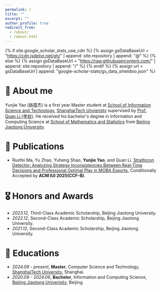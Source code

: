 ```yaml
---
permalink: /
title: ""
excerpt: ""
author_profile: true
redirect_from: 
  - /about/
  - /about.html
---
```


{% if site.google_scholar_stats_use_cdn %}
{% assign gsDataBaseUrl = "https://cdn.jsdelivr.net/gh/" | append: site.repository | append: "@" %}
{% else %}
{% assign gsDataBaseUrl = "https://raw.githubusercontent.com/" | append: site.repository | append: "/" %}
{% endif %}
{% assign url = gsDataBaseUrl | append: "google-scholar-stats/gs_data_shieldsio.json" %}

<span class='anchor' id='about-me'></span>

# 🤔 About me
Yunjie Yao (姚蕴杰) is a first year Master student at <a href ="https://sist.shanghaitech.edu.cn/">School of Information Science and Technology</a>, <a href="https://www.shanghaitech.edu.cn/#">ShanghaiTech Unvieristy</a> supervised by <a href='https://faculty.sist.shanghaitech.edu.cn/liquan/'>Prof. Quan Li (李权)</a>. He received his bachelor's degree in Information and Computing Science at <a href="https://soms.bjtu.edu.cn/">School of Mathematics and Statistics</a> from <a href="https://www.bjtu.edu.cn/">Beijing Jiaotong University</a>.

<!-- My research interest includes neural machine translation and computer vision. I have published more than 100 papers at the top international AI conferences with total <a href='https://scholar.google.com/citations?user=DhtAFkwAAAAJ'>google scholar citations <strong><span id='total_cit'>260000+</span></strong></a> (You can also use google scholar badge <a href='https://scholar.google.com/citations?user=DhtAFkwAAAAJ'><img src="https://img.shields.io/endpoint?url={{ url | url_encode }}&logo=Google%20Scholar&labelColor=f6f6f6&color=9cf&style=flat&label=citations"></a>). -->


<!-- # 🔥 News
- *2022.02*: &nbsp;🎉🎉 Lorem ipsum dolor sit amet, consectetur adipiscing elit. Vivamus ornare aliquet ipsum, ac tempus justo dapibus sit amet. 
- *2022.02*: &nbsp;🎉🎉 Lorem ipsum dolor sit amet, consectetur adipiscing elit. Vivamus ornare aliquet ipsum, ac tempus justo dapibus sit amet.  -->

# 📝 Publications 

<!-- <div class='paper-box'><div class='paper-box-image'><div><div class="badge">IUI 2025</div><img src='images/500x300.png' alt="sym" width="100%"></div></div>
<div class='paper-box-text' markdown="1">


[Deep Residual Learning for Image Recognition](https://openaccess.thecvf.com/content_cvpr_2016/papers/He_Deep_Residual_Learning_CVPR_2016_paper.pdf)

**Kaiming He**, Xiangyu Zhang, Shaoqing Ren, Jian Sun

[**Project**](https://scholar.google.com/citations?view_op=view_citation&hl=zh-CN&user=DhtAFkwAAAAJ&citation_for_view=DhtAFkwAAAAJ:ALROH1vI_8AC) <strong><span class='show_paper_citations' data='DhtAFkwAAAAJ:ALROH1vI_8AC'></span></strong>
- Lorem ipsum dolor sit amet, consectetur adipiscing elit. Vivamus ornare aliquet ipsum, ac tempus justo dapibus sit amet. 
</div>
</div> -->

<!-- - [Lorem ipsum dolor sit amet, consectetur adipiscing elit. Vivamus ornare aliquet ipsum, ac tempus justo dapibus sit amet](https://github.com), A, B, C, **CVPR 2020** -->

- Ruofei Ma, Yu Zhao, Yuheng Shao, **Yunjie Yao**, and Quan Li. <a href="https://arxiv.org/abs/2503.09060">StratIncon Detector: Analyzing Strategy Inconsistencies Between Real-Time Decisions and Professional Optimal Play in MOBA Esports.</a> Conditionally Accepted by **ACM IUI 2025(CCF-B)**.

# 🎖 Honors and Awards
- *2023.12*, Third-Class Academic Scholarship, Beijing Jiaotong University. 
- *2022.12*, Second-Class Academic Scholarship, Beijing Jiaotong University. 
- *2021.12*, Second-Class Academic Scholarship, Beijing Jiaotong University. 

# 📖 Educations
- *2024.09 - present*, <b>Master</b>, Computer Science and Technology, <a href="https://www.shanghaitech.edu.cn/#">ShanghaiTech University</a>, Shanghai. 
- *2020.09 - 2024.06*, <b>Bachelor</b>, Information and Computing Science, <a href="https://www.bjtu.edu.cn/">Beijing Jiaotong Univerisity</a>, Beijing. 

<!-- # 💬 Invited Talks
- *2021.06*, Lorem ipsum dolor sit amet, consectetur adipiscing elit. Vivamus ornare aliquet ipsum, ac tempus justo dapibus sit amet. 
- *2021.03*, Lorem ipsum dolor sit amet, consectetur adipiscing elit. Vivamus ornare aliquet ipsum, ac tempus justo dapibus sit amet.  \| [\[video\]](https://github.com/)

# 💻 Internships
- *2019.05 - 2020.02*, [Lorem](https://github.com/), China. -->